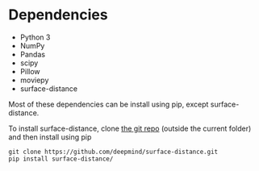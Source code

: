 # Dependencies

- Python 3
- NumPy
- Pandas
- scipy
- Pillow
- moviepy
- surface-distance

Most of these dependencies can be install using pip, except surface-distance.

To install surface-distance, clone [the git repo](https://github.com/deepmind/surface-distance) (outside the current folder) and then install using pip

```shell
git clone https://github.com/deepmind/surface-distance.git
pip install surface-distance/
```
